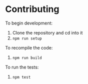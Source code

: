 # Contributing

To begin development:

1. Clone the repository and cd into it
2. `npm run setup`


To recompile the code:

1. `npm run build`


To run the tests:

1. `npm test`
